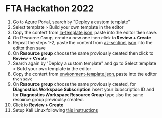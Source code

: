 # FTA Hackathon 2022

1. Go to Azure Portal, search by "Deploy a custom template" 
2. Select template > Build your own template in the editor
3. Copy the content from [la-template.json](la-template.json), paste into the editor then save.
4. On Resource Group, create a new one then click to **Review + Create**
5. Repeat the steps 1-2, paste the content from [az-sentinel.json](az-sentinel.json) into the editor then save.
6. On **Resource group** choose the same proviously created then click to **Review + Create**
7. Search again by "Deploy a custom template" and go to Select template > Build your own template in the editor
9. Copy the content from  [environment-template.json](environment-template.json), paste into the editor then save
10. On **Resource group** choose the same proviously created, for **Diagnostics Workspace Subscription** insert your Subscription ID and for **Diagnostics Workspace Resource Group** type also the same resource group previoulsy created.
11. Click to **Review + Create**
10. Setup Kali Linux following [this instructions](kali.md)
